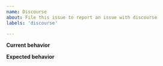 ```yaml
---
name: Discourse
about: File this issue to report an issue with discourse
labels: 'discourse'

---
```


**Current behavior**


**Expected behavior**
